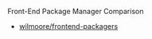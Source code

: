 Front-End Package Manager Comparison
- [wilmoore/frontend-packagers](https://github.com/wilmoore/frontend-packagers)
